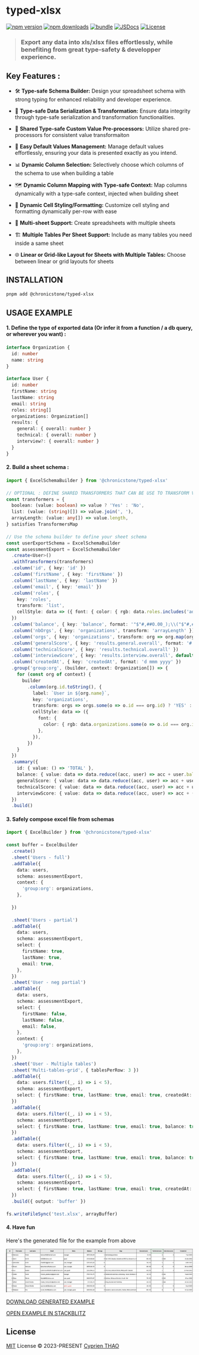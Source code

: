 # typed-xlsx

[![npm version][npm-version-src]][npm-version-href]
[![npm downloads][npm-downloads-src]][npm-downloads-href]
[![bundle][bundle-src]][bundle-href]
[![JSDocs][jsdocs-src]][jsdocs-href]
[![License][license-src]][license-href]


> ### **Export any data into xls/xlsx files effortlessly, while benefiting from great type-safety & developper experience.**

## Key Features :

- 🛠 **Type-safe Schema Builder:** Design your spreadsheet schema with strong typing for enhanced reliability and developer experience.
  
- 🔄 **Type-safe Data Serialization & Transformation:** Ensure data integrity through type-safe serialization and transformation functionalities.
  
- 🔧 **Shared Type-safe Custom Value Pre-processors:** Utilize shared pre-processors for consistent value transformaiton
- 🎯 **Easy Default Values Management:** Manage default values effortlessly, ensuring your data is presented exactly as you intend.
- 📊 **Dynamic Column Selection:** Selectively choose which columns of the schema to use when building a table
- 🗺️ **Dynamic Column Mapping with Type-safe Context:** Map columns dynamically with a type-safe context, injected when building sheet
- 🎨 **Dynamic Cell Styling/Formatting:** Customize cell styling and formatting dynamically per-row with ease
- 📑 **Multi-sheet Support:** Create spreadsheets with multiple sheets
- 🏗️ **Multiple Tables Per Sheet Support:** Include as many tables you need inside a same sheet
- 🌐 **Linear or Grid-like Layout for Sheets with Multiple Tables:** Choose between linear or grid layouts for sheets

## INSTALLATION
```bash
pnpm add @chronicstone/typed-xlsx
```

## USAGE EXAMPLE

#### 1. Define the type of exported data (Or infer it from a function / a db query, or wherever you want) :
```ts
interface Organization {
  id: number
  name: string
}

interface User {
  id: number
  firstName: string
  lastName: string
  email: string
  roles: string[]
  organizations: Organization[]
  results: {
    general: { overall: number }
    technical: { overall: number }
    interview?: { overall: number }
  }
}
```

#### 2. Build a sheet schema :
```ts
import { ExcelSchemaBuilder } from '@chronicstone/typed-xlsx'

// OPTIONAL : DEFINE SHARED TRANSFORMERS THAT CAN BE USE TO TRANSFORM VALUE INSERTED INTO A CELL
const transformers = {
  boolean: (value: boolean) => value ? 'Yes' : 'No',
  list: (value: (string)[]) => value.join(', '),
  arrayLength: (value: any[]) => value.length,
} satisfies TransformersMap

// Use the schema builder to define your sheet schema
const userExportSchema = ExcelSchemaBuilder
const assessmentExport = ExcelSchemaBuilder
  .create<User>()
  .withTransformers(transformers)
  .column('id', { key: 'id' })
  .column('firstName', { key: 'firstName' })
  .column('lastName', { key: 'lastName' })
  .column('email', { key: 'email' })
  .column('roles', {
    key: 'roles',
    transform: 'list',
    cellStyle: data => ({ font: { color: { rgb: data.roles.includes('admin') ? 'd10808' : undefined } } }),
  })
  .column('balance', { key: 'balance', format: '"$"#,##0.00_);\\("$"#,##0.00\\)' })
  .column('nbOrgs', { key: 'organizations', transform: 'arrayLength' })
  .column('orgs', { key: 'organizations', transform: org => org.map(org => org.name).join(', ') })
  .column('generalScore', { key: 'results.general.overall', format: '# / 10' })
  .column('technicalScore', { key: 'results.technical.overall' })
  .column('interviewScore', { key: 'results.interview.overall', default: 'N/A' })
  .column('createdAt', { key: 'createdAt', format: 'd mmm yyyy' })
  .group('group:org', (builder, context: Organization[]) => {
    for (const org of context) {
      builder
        .column(org.id.toString(), {
          label: `User in ${org.name}`,
          key: 'organizations',
          transform: orgs => orgs.some(o => o.id === org.id) ? 'YES' : 'NO',
          cellStyle: data => ({
            font: {
              color: { rgb: data.organizations.some(o => o.id === org.id) ? '61eb34' : 'd10808' },
            },
          }),
        })
    }
  })
  .summary({
    id: { value: () => 'TOTAL' },
    balance: { value: data => data.reduce((acc, user) => acc + user.balance, 0), format: '"$"#,##0.00_);\\("$"#,##0.00\\)' },
    generalScore: { value: data => data.reduce((acc, user) => acc + user.results.general.overall, 0) / data.length },
    technicalScore: { value: data => data.reduce((acc, user) => acc + user.results.technical.overall, 0) / data.length },
    interviewScore: { value: data => data.reduce((acc, user) => acc + (user.results.interview?.overall ?? 0), 0) / data.length },
  })
  .build()
```

#### 3. Safely compose excel file from schemas

```ts
import { ExcelBuilder } from '@chronicstone/typed-xlsx'

const buffer = ExcelBuilder
  .create()
  .sheet('Users - full')
  .addTable({
    data: users,
    schema: assessmentExport,
    context: {
      'group:org': organizations,
    },

  })

  .sheet('Users - partial')
  .addTable({
    data: users,
    schema: assessmentExport,
    select: {
      firstName: true,
      lastName: true,
      email: true,
    },
  })
  .sheet('User - neg partial')
  .addTable({
    data: users,
    schema: assessmentExport,
    select: {
      firstName: false,
      lastName: false,
      email: false,
    },
    context: {
      'group:org': organizations,
    },
  })
  .sheet('User - Multiple tables')
  .sheet('Multi-tables-grid', { tablesPerRow: 3 })
  .addTable({
    data: users.filter((_, i) => i < 5),
    schema: assessmentExport,
    select: { firstName: true, lastName: true, email: true, createdAt: true },
  })
  .addTable({
    data: users.filter((_, i) => i < 5),
    schema: assessmentExport,
    select: { firstName: true, lastName: true, email: true, balance: true },
  })
  .addTable({
    data: users.filter((_, i) => i < 5),
    schema: assessmentExport,
    select: { firstName: true, lastName: true, email: true, balance: true },
  })
  .addTable({
    data: users.filter((_, i) => i < 5),
    schema: assessmentExport,
    select: { firstName: true, lastName: true, email: true, createdAt: true },
  })
  .build({ output: 'buffer' })

fs.writeFileSync('test.xlsx', arrayBuffer)
```

#### 4. Have fun

Here's the generated file for the example from above

![DEMO_GENERATED_FILE](image.png)

[DOWNLOAD GENERATED EXAMPLE](https://github.com/ChronicStone/typed-xlsx/blob/main/example.xlsx)

[OPEN EXAMPLE IN STACKBLITZ](https://stackblitz.com/edit/typescript-cvt29j?file=index.ts)


## License

[MIT](./LICENSE) License © 2023-PRESENT [Cyprien THAO](https://github.com/ChronicStone)


<!-- Badges -->

[npm-version-src]: https://img.shields.io/npm/v/@chronicstone/typed-xlsx?style=flat&colorA=080f12&colorB=1fa669
[npm-version-href]: https://npmjs.com/package/@chronicstone/typed-xlsx
[npm-downloads-src]: https://img.shields.io/npm/dm/@chronicstone/typed-xlsx?style=flat&colorA=080f12&colorB=1fa669
[npm-downloads-href]: https://npmjs.com/package/@chronicstone/typed-xlsx
[bundle-src]: https://img.shields.io/bundlephobia/minzip/@chronicstone/typed-xlsx?style=flat&colorA=080f12&colorB=1fa669&label=minzip
[bundle-href]: https://bundlephobia.com/result?p=@chronicstone/typed-xlsx
[license-src]: https://img.shields.io/github/ChronicStone/typed-xlsx.svg?style=flat&colorA=080f12&colorB=1fa669
[license-href]: https://github.com/ChronicStone/typed-xlsx/blob/main/LICENSE
[jsdocs-src]: https://img.shields.io/badge/jsdocs-reference-080f12?style=flat&colorA=080f12&colorB=1fa669
[jsdocs-href]: https://www.jsdocs.io/package/@chronicstone/typed-xlsx
